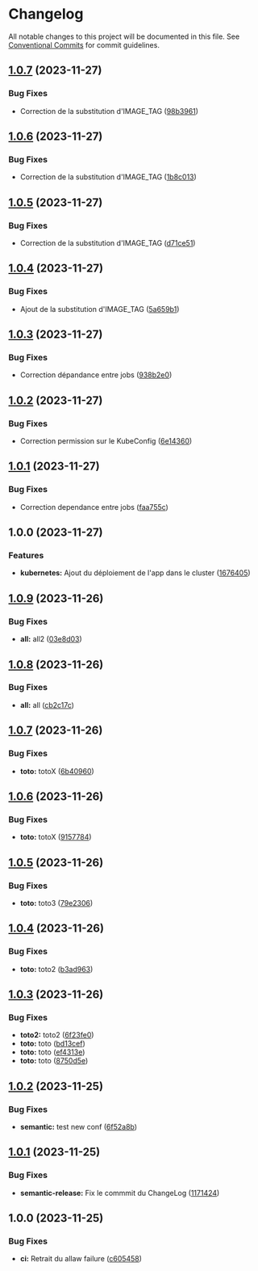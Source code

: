 # Changelog

All notable changes to this project will be documented in this file. See
[Conventional Commits](https://conventionalcommits.org) for commit guidelines.

## [1.0.7](https://gitlab.com/kelg/linkedin/projet-1/portfolio/compare/v1.0.6...v1.0.7) (2023-11-27)


### Bug Fixes

* Correction de la substitution d'IMAGE_TAG ([98b3961](https://gitlab.com/kelg/linkedin/projet-1/portfolio/commit/98b39613f0d718d0472409eb70915830d8c8c4b6))

## [1.0.6](https://gitlab.com/kelg/linkedin/projet-1/portfolio/compare/v1.0.5...v1.0.6) (2023-11-27)


### Bug Fixes

* Correction de la substitution d'IMAGE_TAG ([1b8c013](https://gitlab.com/kelg/linkedin/projet-1/portfolio/commit/1b8c013376349b4b59f4f5fd5edfbf96c8acdf1c))

## [1.0.5](https://gitlab.com/kelg/linkedin/projet-1/portfolio/compare/v1.0.4...v1.0.5) (2023-11-27)


### Bug Fixes

* Correction de la substitution d'IMAGE_TAG ([d71ce51](https://gitlab.com/kelg/linkedin/projet-1/portfolio/commit/d71ce51d6fec6856088e4eec324ed38ea6d81dd5))

## [1.0.4](https://gitlab.com/kelg/linkedin/projet-1/portfolio/compare/v1.0.3...v1.0.4) (2023-11-27)


### Bug Fixes

* Ajout de la substitution d'IMAGE_TAG ([5a659b1](https://gitlab.com/kelg/linkedin/projet-1/portfolio/commit/5a659b14521c15b19b26fd38456e1780d7a3d955))

## [1.0.3](https://gitlab.com/kelg/linkedin/projet-1/portfolio/compare/v1.0.2...v1.0.3) (2023-11-27)


### Bug Fixes

* Correction dépandance entre jobs ([938b2e0](https://gitlab.com/kelg/linkedin/projet-1/portfolio/commit/938b2e01ddabe2abaa704838105e591f3f1e486f))

## [1.0.2](https://gitlab.com/kelg/linkedin/projet-1/portfolio/compare/v1.0.1...v1.0.2) (2023-11-27)


### Bug Fixes

* Correction permission sur le KubeConfig ([6e14360](https://gitlab.com/kelg/linkedin/projet-1/portfolio/commit/6e1436040e6c217204f188dd98f9e2fd6df73e0a))

## [1.0.1](https://gitlab.com/kelg/linkedin/projet-1/portfolio/compare/v1.0.0...v1.0.1) (2023-11-27)


### Bug Fixes

* Correction dependance entre jobs ([faa755c](https://gitlab.com/kelg/linkedin/projet-1/portfolio/commit/faa755c01b363d9f2ee382aaf57c1f09493c1684))

## 1.0.0 (2023-11-27)


### Features

* **kubernetes:** Ajout du déploiement de l'app dans le cluster ([1676405](https://gitlab.com/kelg/linkedin/projet-1/portfolio/commit/1676405f3dd733de16d9d454b504a79367483e79))

## [1.0.9](https://gitlab.com/kelg/linkedin/projet-1/portfolio/compare/v1.0.8...v1.0.9) (2023-11-26)


### Bug Fixes

* **all:** all2 ([03e8d03](https://gitlab.com/kelg/linkedin/projet-1/portfolio/commit/03e8d03187a1528e892d71069a9adc4083c2a611))

## [1.0.8](https://gitlab.com/kelg/linkedin/projet-1/portfolio/compare/v1.0.7...v1.0.8) (2023-11-26)


### Bug Fixes

* **all:** all ([cb2c17c](https://gitlab.com/kelg/linkedin/projet-1/portfolio/commit/cb2c17c531a6e9d2d6e95e85c08ac07a78462ca2))

## [1.0.7](https://gitlab.com/kelg/linkedin/projet-1/portfolio/compare/v1.0.6...v1.0.7) (2023-11-26)


### Bug Fixes

* **toto:** totoX ([6b40960](https://gitlab.com/kelg/linkedin/projet-1/portfolio/commit/6b4096015dfe41ae140231c0e5f266dc36cfb91a))

## [1.0.6](https://gitlab.com/kelg/linkedin/projet-1/portfolio/compare/v1.0.5...v1.0.6) (2023-11-26)


### Bug Fixes

* **toto:** totoX ([9157784](https://gitlab.com/kelg/linkedin/projet-1/portfolio/commit/91577849c4491c25ba5ffaa7881672d0bddc10f8))

## [1.0.5](https://gitlab.com/kelg/linkedin/projet-1/portfolio/compare/v1.0.4...v1.0.5) (2023-11-26)


### Bug Fixes

* **toto:** toto3 ([79e2306](https://gitlab.com/kelg/linkedin/projet-1/portfolio/commit/79e23066840c1578d41aa875dc800186ec1e9ee0))

## [1.0.4](https://gitlab.com/kelg/linkedin/projet-1/portfolio/compare/v1.0.3...v1.0.4) (2023-11-26)


### Bug Fixes

* **toto:** toto2 ([b3ad963](https://gitlab.com/kelg/linkedin/projet-1/portfolio/commit/b3ad963a0ea4c8d401037f8b64371fe8a822df69))

## [1.0.3](https://gitlab.com/kelg/linkedin/projet-1/portfolio/compare/v1.0.2...v1.0.3) (2023-11-26)


### Bug Fixes

* **toto2:** toto2 ([6f23fe0](https://gitlab.com/kelg/linkedin/projet-1/portfolio/commit/6f23fe06026c866bd61b8b771a18871be1620751))
* **toto:** toto ([bd13cef](https://gitlab.com/kelg/linkedin/projet-1/portfolio/commit/bd13cefc1119d955ef8902217748962a200d2665))
* **toto:** toto ([ef4313e](https://gitlab.com/kelg/linkedin/projet-1/portfolio/commit/ef4313e7478509208898fa5b5b661d09b15bdf77))
* **toto:** toto ([8750d5e](https://gitlab.com/kelg/linkedin/projet-1/portfolio/commit/8750d5efac228653affe8be6521069bc087426b5))

## [1.0.2](https://gitlab.com/kelg/linkedin/projet-1/portfolio/compare/v1.0.1...v1.0.2) (2023-11-25)


### Bug Fixes

* **semantic:** test new conf ([6f52a8b](https://gitlab.com/kelg/linkedin/projet-1/portfolio/commit/6f52a8b05ec156bb5e5d633ab58bf6a63c4ba393))

## [1.0.1](https://gitlab.com/kelg/linkedin/projet-1/portfolio/compare/v1.0.0...v1.0.1) (2023-11-25)


### Bug Fixes

* **semantic-release:** Fix le commmit du ChangeLog ([1171424](https://gitlab.com/kelg/linkedin/projet-1/portfolio/commit/1171424858eca8f4c82055dae4b487d8bc65e62e))

## 1.0.0 (2023-11-25)


### Bug Fixes

* **ci:** Retrait du allaw failure ([c605458](https://gitlab.com/kelg/linkedin/projet-1/portfolio/commit/c6054585793a2de2a105b3f054d00c7add84e6c6))

